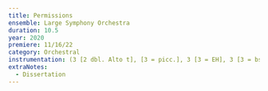 ```yaml
---
title: Permissions
ensemble: Large Symphony Orchestra
duration: 10.5
year: 2020
premiere: 11/16/22
category: Orchestral
instrumentation: (3 [2 dbl. Alto t], [3 = picc.], 3 [3 = EH], 3 [3 = bs. cl.], 3 [3 = contra] - 4, 2 [2 = ugelhorn], 3 [3 =Bs. tbn.], 1 - timp., 4 perc., pno. - solo string quintet [vln. 1, 2; vla.; cello; bass], strings)
extraNotes:
  - Dissertation
---
```

